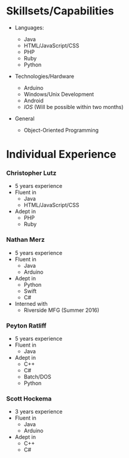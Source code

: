 # Skillsets/Capabilities
- Languages:
  - Java
  - HTML/JavaScript/CSS
  - PHP
  - Ruby
  - Python
  
- Technologies/Hardware
  - Arduino
  - Windows/Unix Development
  - Android
  - _IOS_ (Will be possible within two months)
  
- General
  - Object-Oriented Programming

# Individual Experience
### Christopher Lutz
- 5 years experience
- Fluent in
  - Java
  - HTML/JavaScript/CSS
- Adept in
  - PHP
  - Ruby

### Nathan Merz
- 5 years experience
- Fluent in
  - Java
  - Arduino
- Adept in
  - Python
  - Swift
  - C#
- Interned with
  - Riverside MFG (Summer 2016)

### Peyton Ratliff
- 5 years experience
- Fluent in
  - Java
- Adept in
  - C++
  - C#
  - Batch/DOS
  - Python

### Scott Hockema
- 3 years experience
- Fluent in
  - Java
  - Arduino
- Adept in
  - C++
  - C#
